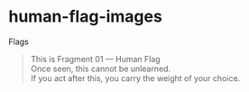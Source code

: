 # human-flag-images
Flags
> This is Fragment 01 — Human Flag  
> Once seen, this cannot be unlearned.  
> If you act after this, you carry the weight of your choice.
